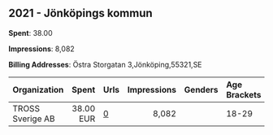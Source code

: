 ## 2021 - Jönköpings kommun 
**Spent**: 38.00

**Impressions**: 8,082

**Billing Addresses**: Östra Storgatan 3,Jönköping,55321,SE

|Organization|Spent|Urls|Impressions|Genders|Age Brackets|Country Codes|
|:---|---:|:---|---:|:---|:---|:---|
|TROSS Sverige AB|38.00 EUR|[0](https://www.snap.com/political-ads/asset/4a53256a233164269063eb25895c8672e83e5e3e80be46b1d8f60e9dd1b8e64d?mediaType=mp4)|8,082||18-29|sweden|
